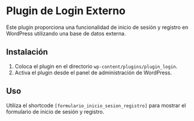 # Plugin de Login Externo

Este plugin proporciona una funcionalidad de inicio de sesión y registro en WordPress utilizando una base de datos externa.

## Instalación
1. Coloca el plugin en el directorio `wp-content/plugins/plugin_login`.
2. Activa el plugin desde el panel de administración de WordPress.

## Uso
Utiliza el shortcode `[formulario_inicio_sesion_registro]` para mostrar el formulario de inicio de sesión y registro.

